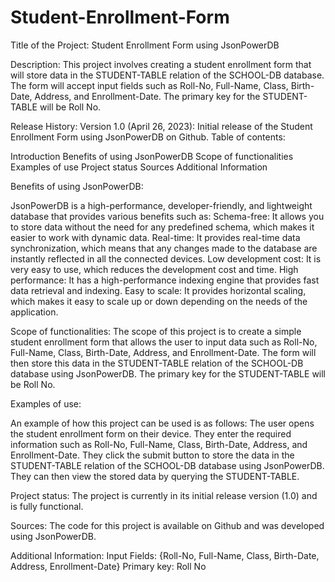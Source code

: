 # Student-Enrollment-Form
Title of the Project: Student Enrollment Form using JsonPowerDB

Description:
This project involves creating a student enrollment form that will store data in the STUDENT-TABLE relation of the SCHOOL-DB database. The form will accept input fields such as Roll-No, Full-Name, Class, Birth-Date, Address, and Enrollment-Date. The primary key for the STUDENT-TABLE will be Roll No.

Release History:
Version 1.0 (April 26, 2023): Initial release of the Student Enrollment Form using JsonPowerDB on Github.
Table of contents:

Introduction
Benefits of using JsonPowerDB
Scope of functionalities
Examples of use
Project status
Sources
Additional Information

Benefits of using JsonPowerDB:

JsonPowerDB is a high-performance, developer-friendly, and lightweight database that provides various benefits such as:
Schema-free: It allows you to store data without the need for any predefined schema, which makes it easier to work with dynamic data.
Real-time: It provides real-time data synchronization, which means that any changes made to the database are instantly reflected in all the connected devices.
Low development cost: It is very easy to use, which reduces the development cost and time.
High performance: It has a high-performance indexing engine that provides fast data retrieval and indexing.
Easy to scale: It provides horizontal scaling, which makes it easy to scale up or down depending on the needs of the application.

Scope of functionalities:
The scope of this project is to create a simple student enrollment form that allows the user to input data such as Roll-No, Full-Name, Class, Birth-Date, Address, and Enrollment-Date. The form will then store this data in the STUDENT-TABLE relation of the SCHOOL-DB database using JsonPowerDB. The primary key for the STUDENT-TABLE will be Roll No.

Examples of use:

An example of how this project can be used is as follows:
The user opens the student enrollment form on their device.
They enter the required information such as Roll-No, Full-Name, Class, Birth-Date, Address, and Enrollment-Date.
They click the submit button to store the data in the STUDENT-TABLE relation of the SCHOOL-DB database using JsonPowerDB.
They can then view the stored data by querying the STUDENT-TABLE.

Project status:
The project is currently in its initial release version (1.0) and is fully functional.

Sources:
The code for this project is available on Github and was developed using JsonPowerDB.

Additional Information:
Input Fields: {Roll-No, Full-Name, Class, Birth-Date, Address, Enrollment-Date}
Primary key: Roll No
